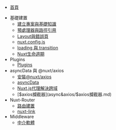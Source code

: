 
* [首頁](README.md) 

- 基礎建置
  - [建立專案與基礎知識](base/建立專案與目錄結構.md)
  - [預處理器與路徑引用](base/預處理器與路徑引用.md)
  - [Layout與錯誤頁](base/Layout與錯誤頁.md)
  - [nuxt.config.js](base/nuxt.config.js.md)
  - [loading 與 transition](base/loading與transition.md)
  - [Nuxt生命週期](base/Nuxt生命週期.md)
- Plugins
  - [Plugins](plugins/Plugins.md)
- asyncData 與 @nuxt/axios
  - [安裝@nuxt/axios](async&axios/安裝axios.md)
  - [asyncData](async&axios/asyncData.md)
  - [Nuxt.js代理解決跨域](async&axios/Nuxt.js代理解決跨域.md)
  - [$axios攔截器](async&axios/$axios攔截器.md)
- Nuxt-Router
  - [路由建置](nuxt-router/nuxt-router.md)
  - [nuxt-link](nuxt-router/nuxt-link.md)
- Middleware
  - [中介軟體](middleware/中介軟體.md)